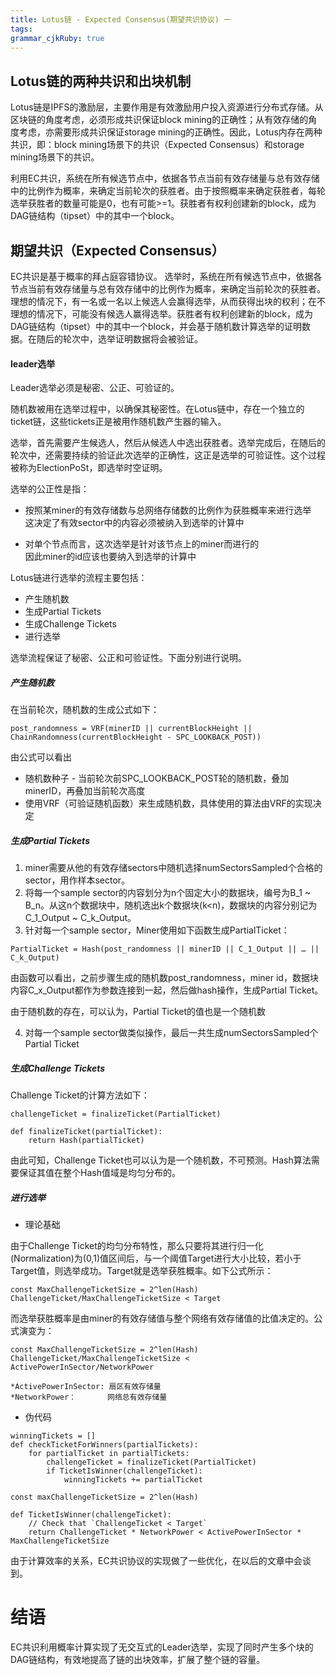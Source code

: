 ```yaml
---
title: Lotus链 - Expected Consensus(期望共识协议) 一
tags: 
grammar_cjkRuby: true
---
```


## Lotus链的两种共识和出块机制
Lotus链是IPFS的激励层，主要作用是有效激励用户投入资源进行分布式存储。从区块链的角度考虑，必须形成共识保证block mining的正确性；从有效存储的角度考虑，亦需要形成共识保证storage mining的正确性。因此，Lotus内存在两种共识，即：block mining场景下的共识（Expected Consensus）和storage mining场景下的共识。

利用EC共识，系统在所有候选节点中，依据各节点当前有效存储量与总有效存储中的比例作为概率，来确定当前轮次的获胜者。由于按照概率来确定获胜者，每轮选举获胜者的数量可能是0，也有可能>=1。获胜者有权利创建新的block，成为DAG链结构（tipset）中的其中一个block。

## 期望共识（Expected Consensus）
EC共识是基于概率的拜占庭容错协议。
选举时，系统在所有候选节点中，依据各节点当前有效存储量与总有效存储中的比例作为概率，来确定当前轮次的获胜者。
理想的情况下，有一名或一名以上候选人会赢得选举，从而获得出块的权利；在不理想的情况下，可能没有候选人赢得选举。获胜者有权利创建新的block，成为DAG链结构（tipset）中的其中一个block，并会基于随机数计算选举的证明数据。在随后的轮次中，选举证明数据将会被验证。

#### leader选举
Leader选举必须是秘密、公正、可验证的。

随机数被用在选举过程中，以确保其秘密性。在Lotus链中，存在一个独立的ticket链，这些tickets正是被用作随机数产生器的输入。

选举，首先需要产生候选人，然后从候选人中选出获胜者。选举完成后，在随后的轮次中，还需要持续的验证此次选举的正确性，这正是选举的可验证性。这个过程被称为ElectionPoSt，即选举时空证明。

选举的公正性是指：
- 按照某miner的有效存储数与总网络存储数的比例作为获胜概率来进行选举  
  这决定了有效sector中的内容必须被纳入到选举的计算中

- 对单个节点而言，这次选举是针对该节点上的miner而进行的  
  因此miner的id应该也要纳入到选举的计算中 

Lotus链进行选举的流程主要包括：
- 产生随机数
- 生成Partial Tickets
- 生成Challenge Tickets
- 进行选举

选举流程保证了秘密、公正和可验证性。下面分别进行说明。

##### 产生随机数
在当前轮次，随机数的生成公式如下：  
```
post_randomness = VRF(minerID || currentBlockHeight || ChainRandomness(currentBlockHeight - SPC_LOOKBACK_POST))
```
由公式可以看出
- 随机数种子 - 当前轮次前SPC_LOOKBACK_POST轮的随机数，叠加minerID，再叠加当前轮次高度
- 使用VRF（可验证随机函数）来生成随机数，具体使用的算法由VRF的实现决定

##### 生成Partial Tickets
1. miner需要从他的有效存储sectors中随机选择numSectorsSampled个合格的sector，用作样本sector。
2. 将每一个sample sector的内容划分为n个固定大小的数据块，编号为B_1 ~ B_n。从这n个数据块中，随机选出k个数据块(k<n)，数据块的内容分别记为C_1_Output ~ C_k_Output。
3. 针对每一个sample sector，Miner使用如下函数生成PartialTicket：

```
PartialTicket = Hash(post_randomness || minerID || C_1_Output || … || C_k_Output)
```

由函数可以看出，之前步骤生成的随机数post_randomness，miner id，数据块内容C_x_Output都作为参数连接到一起，然后做hash操作，生成Partial Ticket。

由于随机数的存在，可以认为，Partial Ticket的值也是一个随机数

4. 对每一个sample sector做类似操作，最后一共生成numSectorsSampled个Partial Ticket

##### 生成Challenge Tickets

Challenge Ticket的计算方法如下：  

```
challengeTicket = finalizeTicket(PartialTicket) 

def finalizeTicket(partialTicket):
    return Hash(partialTicket)
```
由此可知，Challenge Ticket也可以认为是一个随机数，不可预测。Hash算法需要保证其值在整个Hash值域是均匀分布的。

##### 进行选举
- 理论基础

由于Challenge Ticket的均匀分布特性，那么只要将其进行归一化(Normalization)为(0,1)值区间后，与一个阈值Target进行大小比较，若小于Target值，则选举成功。Target就是选举获胜概率。如下公式所示：

```
const MaxChallengeTicketSize = 2^len(Hash)
ChallengeTicket/MaxChallengeTicketSize < Target
```

而选举获胜概率是由miner的有效存储值与整个网络有效存储值的比值决定的。公式演变为：

```
const MaxChallengeTicketSize = 2^len(Hash)
ChallengeTicket/MaxChallengeTicketSize < ActivePowerInSector/NetworkPower

*ActivePowerInSector: 扇区有效存储量
*NetworkPower：       网络总有效存储量
```

- 伪代码

```
winningTickets = []
def checkTicketForWinners(partialTickets):
    for partialTicket in partialTickets:
        challengeTicket = finalizeTicket(PartialTicket) 
        if TicketIsWinner(challengeTicket):
            winningTickets += partialTicket
			
const maxChallengeTicketSize = 2^len(Hash)

def TicketIsWinner(challengeTicket):
    // Check that `ChallengeTicket < Target`
    return ChallengeTicket * NetworkPower < ActivePowerInSector * MaxChallengeTicketSize
```

由于计算效率的关系，EC共识协议的实现做了一些优化，在以后的文章中会谈到。

# 结语
EC共识利用概率计算实现了无交互式的Leader选举，实现了同时产生多个块的DAG链结构，有效地提高了链的出块效率，扩展了整个链的容量。
